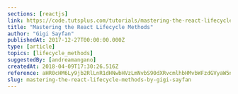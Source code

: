 ```yaml
---
sections: [reactjs]
link: https://code.tutsplus.com/tutorials/mastering-the-react-lifecycle-methods--cms-29849
title: "Mastering the React Lifecycle Methods"
author: "Gigi Sayfan"
publishedAt: 2017-12-27T00:00:00.000Z
type: [article]
topics: [lifecycle_methods]
suggestedBy: [andreamangano]
createdAt: 2018-04-09T17:30:26.516Z
reference: aHR0cHM6Ly9jb2RlLnR1dHNwbHVzLmNvbS90dXRvcmlhbHMvbWFzdGVyaW5nLXRoZS1yZWFjdC1saWZlY3ljbGUtbWV0aG9kcy0tY21zLTI5ODQ5
slug: mastering-the-react-lifecycle-methods-by-gigi-sayfan
---
```

